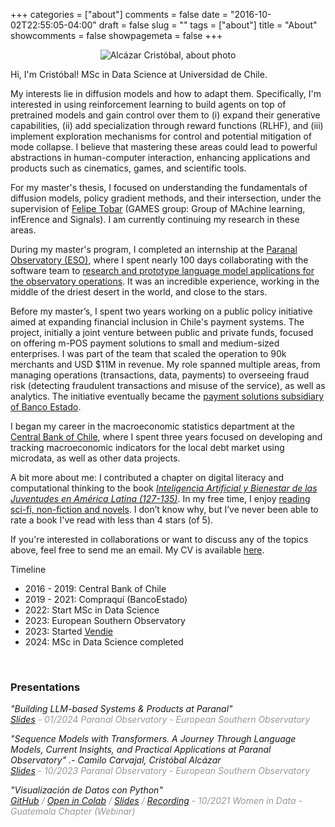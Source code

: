 +++
categories = ["about"]
comments = false
date = "2016-10-02T22:55:05-04:00"
draft = false
slug = ""
tags = ["about"]
title = "About"
showcomments = false
showpagemeta = false
+++

<p align="center">
  <img src="https://alkzar.cl/img/alcazar-cristobal-about.JPG" alt="Alcázar Cristóbal, about photo">
</p>

Hi, I'm Cristóbal! MSc in Data Science at Universidad de Chile.

My interests lie in diffusion models and how to adapt them. Specifically, I'm
interested in using reinforcement learning to build agents on top of pretrained
models and gain control over them to (i) expand their generative capabilities,
(ii) add specialization through reward functions (RLHF), and (iii) implement
exploration mechanisms for control and potential mitigation of mode collapse.
I believe that mastering these areas could lead to powerful abstractions in 
human-computer interaction, enhancing applications and products such as cinematics,
games, and scientific tools. 

For my master's thesis, I focused on understanding the fundamentals of diffusion models, policy gradient methods, and their intersection, under the supervision of <a href="https://www.dim.uchile.cl/~ftobar/" target="_blank">Felipe Tobar</a> (GAMES group: Group of MAchine learning, infErence and Signals). I am currently continuing my research in these areas.

During my master's program, I completed an internship at the <a href="https://www.eso.org/public/teles-instr/paranal-observatory/" target="_blank">Paranal
Observatory (ESO)</a>, where I spent nearly 100 days collaborating with the software team to
<a href="https://alkzar.cl/slides/ESO-graduate-internship-012023.pdf" target="_blank">research and prototype language model applications for the observatory operations</a>. It was an incredible experience, working in the middle of the driest desert in the world, and close to the stars.

Before my master’s, I spent two years working on a public policy initiative aimed at expanding financial inclusion in Chile's payment systems. The project, initially a joint venture between public and private funds, focused on offering m-POS payment solutions to small and medium-sized enterprises. I was part of the team that scaled the operation to 90k merchants and USD $11M in revenue. My role spanned multiple areas, from managing operations (transactions, data, payments) to overseeing fraud risk (detecting fraudulent transactions and misuse of the service), as well as analytics. The initiative eventually became the <a href="https://www.compraqui.cl/landing" target="_blank">payment solutions subsidiary of Banco Estado</a>.

I began my career in the macroeconomic statistics department at the <a href="https://www.bcentral.cl/en/web/banco-central/home" target="_blank">Central Bank of Chile</a>, where I spent three years focused on developing and tracking macroeconomic indicators for the local debt market using microdata, as well as other data projects.

A bit more about me: I contributed a chapter on digital literacy and computational thinking
to the book <i><a href="https://blogs.harvard.edu/conectadosalsur/2019/12/14/ya-disponible-libro-inteligencia-artificial-y-bienestar-de-las-juventudes-en-america-latina/" target="_blank">Inteligencia Artificial y Bienestar de las Juventudes en América Latina (127-135)</a></i>. In my free time, I enjoy <a href="https://www.goodreads.com/alkzar90" target="_blank">reading sci-fi, non-fiction and novels</a>. I don’t know why, but I’ve never been able to rate a book I've read with less than 4 stars (of 5).

If you're interested in collaborations or want to discuss any of the topics above, feel free to send me an email. My CV is available <a href="https://alkzar.cl/cv.pdf" target="_blank">here</a>.

Timeline

* 2016 - 2019: Central Bank of Chile
* 2019 - 2021: Compraquí (BancoEstado) 
* 2022: Start MSc in Data Science 
* 2023: European Southern Observatory 
* 2023: Started <a href="https://vendie.app/" target="_blank">Vendie</a>
* 2024: MSc in Data Science completed

<br>


### Presentations

<!--Agregar entrada con presentacion  -->
<p>
<i>"Building LLM-based Systems & Products at Paranal"</i>
 <br>
 <i style="font-size:14px;color:#989898;">
  <a href="https://alkzar.cl/slides/ESO-graduate-internship-012024.pdf" target="_blank">Slides</a>
   - 01/2024 Paranal Observatory - European Southern Observatory 
 </i>
</p>


<p>
<i>"Sequence Models with Transformers. A Journey Through Language Models, Current Insights, and Practical Applications at Paranal Observatory" .- Camilo Carvajal, Cristóbal Alcázar</i>
 <br>
 <i style="font-size:14px;color:#989898;">
  <a href="https://alkzar.cl/slides/ESO-sequence_models_with_transformers-091023.pdf" target="_blank">Slides</a>
   - 10/2023 Paranal Observatory - European Southern Observatory 
 </i>
</p>


<p>
<i>"Visualización de Datos con Python"</i>
 <br>
 <i style="font-size:14px;color:#989898;">
  <a href="https://github.com/alcazar90/WomenInData-Guatemala2021" target="_blank">GitHub</a>
   /
  <a href="https://colab.research.google.com/drive/1o43FTdcj_nKdSJkU_qFshutIYTCi1JwD?usp=sharing" target="_blank">Open in Colab</a>
   / 
  <a href="https://alkzar.cl/slides/womenInData-guatemalaChapter-13102021.pdf" target="_blank">Slides</a>
  /
  <a href="https://www.youtube.com/watch?v=MEb7BX9jAks" target="_blank">Recording</a>
   - 10/2021 Women in Data - Guatemala Chapter (Webinar)
 </i>
</p>
